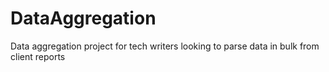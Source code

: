 # DataAggregation
Data aggregation project for tech writers looking to parse data in bulk from client reports
